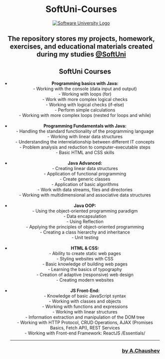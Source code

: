 <!DOCTYPE html>
<html lang="en">
  <head>
    <meta charset="UTF-8" />
    <meta http-equiv="X-UA-Compatible" content="IE=edge" />
    <meta name="viewport" content="width=device-width, initial-scale=1.0" />
  </head>

  <body>
    <header>
      <h1 align="center">SoftUni-Courses</h1>
      <section>
        <article>
          <a href="https://softuni.bg/">
            <img
              src="https://softuni.bg/content/images/svg-logos/software-university-logo.svg?sanitize=true"
              alt="Software University Logo"
              class="softuni__header__logo__link__img"
            />
          </a>
        </article>
        <article>
          <h2 align="center">
            The repository stores my projects, homework, exercises, and
            educational materials created during my studies
            <a href="https://softuni.bg/" target="_blank">@SoftUni</a>
          </h2>
          <ul>
              <h2>SoftUni Courses</h2>
            <li>
                <b>Programming basics with Java:</b>
                <br />- Working with the console (data input and output) 
                <br />- Working with loops (for) 
                <br />- Work with more complex logical checks
                <br />- Working with logical checks (if-else) 
                <br />- Perform simple calculations 
                <br />- Working with more complex loops (nested for loops and while)
            </li>
              <br>
            <li>
                <b>Programming Fundamentals with Java:</b> 
                <br />- Handling the standard functionality of the programming language
                <br />- Working with linear data structures 
                <br />- Understanding the interrelationship between different IT concepts
                <br />- Problem analysis and reduction to computer-executable steps 
                <br />- Basic HTML and CSS skills
            </li>
              <br>
            <li>
                <b>Java Advanced:</b> 
                <br />- Creating linear data structures 
                <br />- Application of functional programming 
                <br />- Create generic classes
                <br />- Application of basic algorithms 
                <br />- Work with data streams, files and directories 
                <br />- Working with multidimensional and associative data structures
            </li>
              <br>
            <li>
                <b>Java OOP: </b>
                <br />- Using the object-oriented programming paradigm 
                <br />- Data encapsulation 
                <br />- Using Reflection
                <br />- Applying the principles of object-oriented programming
                <br />- Creating a class hierarchy and inheritance
                <br />- Unit testing 
            </li>
              <br>
            <li>
                <b>HTML & CSS:</b>
                <br />- Ability to create static web pages
                <br />- Styling websites with CSS
                <br />- Basic knowledge of building web pages
                <br />- Learning the basics of typography
                <br />- Creation of adaptive (responsive) web design
                <br />- Creating modern websites
            </li>
              <br>
            <li>
                <b>JS Front-End:</b>
                <br />- Knowledge of basic JavaScript syntax
                <br />- Working with classes and objects
                <br />- Working with functions and expressions
                <br />- Working with linear structures
                <br />- Information extraction and manipulation of the DOM tree
                <br />- Working with HTTP Protocol, CRUD Operations, AJAX (Promises Basics, Fetch API), REST Services
                <br />- Working with Front-end Framework: ReactJS /Essentials/
            </li>
              <hr>
          </ul>
          <h3 align="right">
            <a href="https://github.com/aChaushev" target="_blank">
              by A.Chaushev</a
            >
          </h3>
        </article>
      </section>
    </header>
  </body>
</html>
